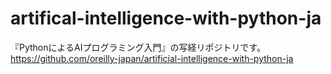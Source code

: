 # artifical-intelligence-with-python-ja
『PythonによるAIプログラミング入門』の写経リポジトリです。  
https://github.com/oreilly-japan/artificial-intelligence-with-python-ja

